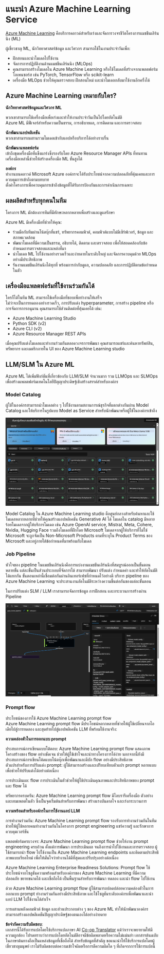 <!--
CO_OP_TRANSLATOR_METADATA:
{
  "original_hash": "7fe541373802e33568e94e13226d463c",
  "translation_date": "2025-05-09T22:20:28+00:00",
  "source_file": "md/03.FineTuning/Introduce_AzureML.md",
  "language_code": "th"
}
-->
# **แนะนำ Azure Machine Learning Service**

[Azure Machine Learning](https://ml.azure.com?WT.mc_id=aiml-138114-kinfeylo) คือบริการคลาวด์สำหรับเร่งและจัดการวงจรชีวิตโครงการแมชชีนเลิร์นนิง (ML)

ผู้เชี่ยวชาญ ML, นักวิทยาศาสตร์ข้อมูล และวิศวกร สามารถใช้ในงานประจำวันเพื่อ:

- ฝึกสอนและนำโมเดลไปใช้งาน
- จัดการการปฏิบัติงานด้านแมชชีนเลิร์นนิง (MLOps)
- คุณสามารถสร้างโมเดลใน Azure Machine Learning หรือใช้โมเดลที่สร้างจากแพลตฟอร์มโอเพนซอร์ส เช่น PyTorch, TensorFlow หรือ scikit-learn
- เครื่องมือ MLOps ช่วยให้คุณตรวจสอบ ฝึกสอนใหม่ และนำโมเดลกลับมาใช้งานอีกครั้งได้

## Azure Machine Learning เหมาะกับใคร?

**นักวิทยาศาสตร์ข้อมูลและวิศวกร ML**

พวกเขาสามารถใช้เครื่องมือเพื่อเร่งและทำให้งานประจำวันเป็นไปโดยอัตโนมัติ  
Azure ML มีฟีเจอร์สำหรับความเป็นธรรม, การอธิบายผล, การติดตาม และการตรวจสอบ

**นักพัฒนาแอปพลิเคชัน**  
พวกเขาสามารถผสานรวมโมเดลเข้ากับแอปหรือบริการได้อย่างราบรื่น

**นักพัฒนาแพลตฟอร์ม**  
เข้าถึงชุดเครื่องมือที่แข็งแกร่งซึ่งรองรับโดย Azure Resource Manager APIs ที่ทนทาน  
เครื่องมือเหล่านี้ช่วยให้สร้างเครื่องมือ ML ขั้นสูงได้

**องค์กร**  
ทำงานบนคลาวด์ Microsoft Azure องค์กรจะได้รับประโยชน์จากความปลอดภัยที่คุ้นเคยและการควบคุมการเข้าถึงตามบทบาท  
ตั้งค่าโครงการเพื่อควบคุมการเข้าถึงข้อมูลที่ได้รับการป้องกันและการดำเนินการเฉพาะ

## ผลผลิตสำหรับทุกคนในทีม  
โครงการ ML มักต้องการทีมที่มีทักษะหลากหลายเพื่อสร้างและดูแลรักษา

Azure ML มีเครื่องมือที่ช่วยให้คุณ:  
- ร่วมมือกับทีมผ่านโน้ตบุ๊กที่แชร์, ทรัพยากรคอมพิวต์, คอมพิวต์แบบไม่มีเซิร์ฟเวอร์, ข้อมูล และสภาพแวดล้อม  
- พัฒนาโมเดลที่มีความเป็นธรรม, อธิบายได้, ติดตาม และตรวจสอบ เพื่อให้สอดคล้องกับข้อกำหนดการตรวจสอบและแหล่งที่มา  
- นำโมเดล ML ไปใช้งานอย่างรวดเร็วและง่ายดายในระดับใหญ่ และจัดการควบคุมด้วย MLOps อย่างมีประสิทธิภาพ  
- รันงานแมชชีนเลิร์นนิงได้ทุกที่ พร้อมการกำกับดูแล, ความปลอดภัย และการปฏิบัติตามข้อกำหนดในตัว

## เครื่องมือแพลตฟอร์มที่ใช้งานร่วมกันได้

ใครก็ได้ในทีม ML สามารถใช้เครื่องมือที่ชอบเพื่อทำงานให้เสร็จ  
ไม่ว่าจะเป็นการทดลองอย่างรวดเร็ว, การปรับแต่ง hyperparameter, การสร้าง pipeline หรือการจัดการการอนุมาน คุณสามารถใช้ส่วนติดต่อที่คุ้นเคยได้ เช่น:  
- Azure Machine Learning Studio  
- Python SDK (v2)  
- Azure CLI (v2)  
- Azure Resource Manager REST APIs

เมื่อคุณปรับแต่งโมเดลและทำงานร่วมกันตลอดวงจรการพัฒนา คุณสามารถแชร์และค้นหาทรัพย์สิน, ทรัพยากร และเมตริกภายใน UI ของ Azure Machine Learning studio

## **LLM/SLM ใน Azure ML**

Azure ML ได้เพิ่มฟังก์ชันที่เกี่ยวข้องกับ LLM/SLM จำนวนมาก รวม LLMOps และ SLMOps เพื่อสร้างแพลตฟอร์มเทคโนโลยีปัญญาประดิษฐ์เชิงสร้างสรรค์สำหรับองค์กร

### **Model Catalog**

ผู้ใช้ในองค์กรสามารถนำโมเดลต่าง ๆ ไปใช้งานตามสถานการณ์ธุรกิจที่แตกต่างกันผ่าน Model Catalog และให้บริการในรูปแบบ Model as Service สำหรับนักพัฒนาหรือผู้ใช้ในองค์กรเข้าถึง

![models](../../../../translated_images/models.2450411eac222e539ffb55785a8f550d01be1030bd8eb67c9c4f9ae4ca5d64be.th.png)

Model Catalog ใน Azure Machine Learning studio คือศูนย์กลางสำหรับค้นหาและใช้โมเดลหลากหลายที่ช่วยให้คุณสร้างแอปพลิเคชัน Generative AI ได้ โมเดลใน catalog มีหลายร้อยโมเดลจากผู้ให้บริการโมเดล เช่น Azure OpenAI service, Mistral, Meta, Cohere, Nvidia, Hugging Face รวมถึงโมเดลที่ฝึกโดย Microsoft โมเดลจากผู้ให้บริการที่ไม่ใช่ Microsoft จะถูกจัดเป็น Non-Microsoft Products ตามที่ระบุใน Product Terms ของ Microsoft และอยู่ภายใต้ข้อกำหนดที่มาพร้อมกับโมเดล

### **Job Pipeline**

หัวใจของ pipeline ในแมชชีนเลิร์นนิงคือการแบ่งงานแมชชีนเลิร์นนิงที่สมบูรณ์ออกเป็นขั้นตอนหลายขั้น แต่ละขั้นเป็นส่วนประกอบที่จัดการได้ สามารถพัฒนา ปรับแต่ง กำหนดค่า และทำให้อัตโนมัติได้แยกกัน ขั้นตอนเหล่านี้เชื่อมต่อกันผ่านอินเทอร์เฟซที่กำหนดไว้อย่างดี บริการ pipeline ของ Azure Machine Learning จะประสานงานอัตโนมัติระหว่างความขึ้นต่อกันของแต่ละขั้นตอน

ในการปรับแต่ง SLM / LLM เราสามารถจัดการข้อมูล การฝึกสอน และกระบวนการสร้างผ่าน Pipeline

![finetuning](../../../../translated_images/finetuning.b52e4aa971dfd8d3c668db913a2b419380533bd3a920d227ec19c078b7b3f309.th.png)

### **Prompt flow**

ประโยชน์ของการใช้ Azure Machine Learning prompt flow  
Azure Machine Learning prompt flow มีประโยชน์หลากหลายที่ช่วยให้ผู้ใช้เปลี่ยนจากไอเดียไปสู่การทดลอง และสุดท้ายไปสู่แอปพลิเคชัน LLM ที่พร้อมใช้งานจริง:

**ความคล่องตัวในการออกแบบ prompt**

ประสบการณ์การเขียนแบบโต้ตอบ: Azure Machine Learning prompt flow แสดงภาพโครงสร้างของ flow อย่างชัดเจน ช่วยให้ผู้ใช้เข้าใจและนำทางโครงการได้ง่าย นอกจากนี้ยังมีประสบการณ์การเขียนโค้ดแบบโน้ตบุ๊กเพื่อพัฒนาและดีบัก flow อย่างมีประสิทธิภาพ  
ตัวแปรสำหรับการปรับแต่ง prompt: ผู้ใช้สามารถสร้างและเปรียบเทียบตัวแปร prompt หลายแบบ เพื่อช่วยให้ปรับแต่งได้อย่างต่อเนื่อง

การประเมินผล: flow การประเมินในตัวช่วยให้ผู้ใช้ประเมินคุณภาพและประสิทธิภาพของ prompt และ flow ได้

ทรัพยากรครบครัน: Azure Machine Learning prompt flow มีไลบรารีเครื่องมือ ตัวอย่าง และเทมเพลตในตัว ซึ่งเป็นจุดเริ่มต้นสำหรับการพัฒนา สร้างแรงบันดาลใจ และเร่งกระบวนการ

**ความพร้อมสำหรับองค์กรในการใช้งานแอป LLM**

การทำงานร่วมกัน: Azure Machine Learning prompt flow รองรับการทำงานร่วมกันในทีม ช่วยให้ผู้ใช้หลายคนทำงานร่วมกันในโครงการ prompt engineering แชร์ความรู้ และรักษาการควบคุมเวอร์ชัน

แพลตฟอร์มครบวงจร: Azure Machine Learning prompt flow ช่วยให้งาน prompt engineering ครบถ้วน ตั้งแต่การพัฒนา การประเมินผล จนถึงการนำไปใช้งานและการตรวจสอบ ผู้ใช้สามารถนำ flow ไปใช้งานเป็น Azure Machine Learning endpoints และติดตามประสิทธิภาพแบบเรียลไทม์ เพื่อให้มั่นใจว่าทำงานได้ดีที่สุดและปรับปรุงอย่างต่อเนื่อง

Azure Machine Learning Enterprise Readiness Solutions: Prompt flow ใช้ประโยชน์จากโซลูชันความพร้อมสำหรับองค์กรของ Azure Machine Learning ที่มีความปลอดภัย ขยายขนาดได้ และเชื่อถือได้ เป็นพื้นฐานสำหรับการพัฒนา ทดลอง และนำ flow ไปใช้งาน

ด้วย Azure Machine Learning prompt flow ผู้ใช้สามารถปลดปล่อยความคล่องตัวในการออกแบบ prompt ทำงานร่วมกันอย่างมีประสิทธิภาพ และใช้โซลูชันระดับองค์กรเพื่อพัฒนาและนำแอป LLM ไปใช้งานได้สำเร็จ

การผสานพลังคอมพิวต์ ข้อมูล และส่วนประกอบต่าง ๆ ของ Azure ML ทำให้นักพัฒนาองค์กรสามารถสร้างแอปพลิเคชันปัญญาประดิษฐ์ของตนเองได้อย่างง่ายดาย

**ข้อจำกัดความรับผิดชอบ**:  
เอกสารนี้ได้รับการแปลโดยใช้บริการแปลภาษา AI [Co-op Translator](https://github.com/Azure/co-op-translator) แม้ว่าเราจะพยายามให้มีความถูกต้อง โปรดทราบว่าการแปลโดยอัตโนมัติอาจมีข้อผิดพลาดหรือความไม่แม่นยำ เอกสารต้นฉบับในภาษาต้นทางถือเป็นแหล่งข้อมูลที่เชื่อถือได้ สำหรับข้อมูลที่สำคัญ ขอแนะนำให้ใช้บริการแปลโดยผู้เชี่ยวชาญมนุษย์ เราไม่รับผิดชอบต่อความเข้าใจผิดหรือการตีความผิดใด ๆ ที่เกิดจากการใช้การแปลนี้